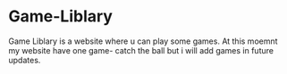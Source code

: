 # Game-Liblary

Game Liblary is a website where u can play some games.
At this moemnt my website have one game- catch the ball but i will add games in future updates.
